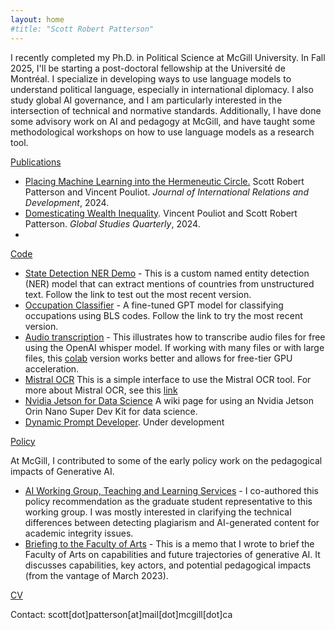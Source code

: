 ```yaml
---
layout: home
#title: "Scott Robert Patterson"
---
```

I recently completed my Ph.D. in Political Science at McGill University. In Fall 2025, I'll be starting a post-doctoral fellowship at the Université de Montréal. I specialize in developing ways to use language models to understand political language, especially in international diplomacy. I also study global AI governance, and I am particularly interested in the intersection of technical and normative standards. Additionally, I have done some advisory work on AI and pedagogy at McGill, and have taught some methodological workshops on how to use language models as a research tool. 

[Publications](publications)
  - [Placing Machine Learning into the Hermeneutic Circle.](https://link.springer.com/article/10.1057/s41268-024-00335-4) Scott Robert Patterson and Vincent Pouliot. *Journal of International Relations and Development*, 2024.
  - [Domesticating Wealth Inequality](https://doi.org/10.1093/isagsq/ksae023). Vincent Pouliot and Scott Robert Patterson. *Global Studies Quarterly*, 2024.
  - 

[Code](Code)
  - [State Detection NER Demo](https://patterson-s-state-detector-ner-app-vz4hx4.streamlit.app/) - This is a custom named entity detection (NER) model that can extract mentions of countries from unstructured text. Follow the link to test out the most recent version. 
  - [Occupation Classifier](https://occupationclassifierfinetunegit-tgydnpdgrq3ddjrf5e8plp.streamlit.app/) - A fine-tuned GPT model for classifying occupations using BLS codes. Follow the link to try the most recent version. 
  - [Audio transcription](https://whispertranscriber-ypxjgklxlqn6zbmz6e9w8h.streamlit.app/) - This illustrates how to transcribe audio files for free using the OpenAI whisper model. If working with many files or with large files, this [colab](https://colab.research.google.com/drive/10qucU8nBED9LA-aIZ8ViK7yR_4btqEnL?usp=sharing) version works better and allows for free-tier GPU acceleration.
  - [Mistral OCR](https://mistral-ocr-gui.streamlit.app/) This is a simple interface to use the Mistral OCR tool. For more about Mistral OCR, see this [link](https://mistral.ai/fr/news/mistral-ocr)
  - [Nvidia Jetson for Data Science](jetson-remote-guide.md) A wiki page for using an Nvidia Jetson Orin Nano Super Dev Kit for data science. 
  - [Dynamic Prompt Developer](https://searchagent-patterson.streamlit.app/). Under development

[Policy](Policy)

At McGill, I contributed to some of the early policy work on the pedagogical impacts of Generative AI.

- [AI Working Group, Teaching and Learning Services](https://www.mcgill.ca/stl/files/stl/stl_recommendations_2.pdf) - I co-authored this policy recommendation as the graduate student representative to this working group. I was mostly interested in clarifying the technical differences between detecting plagiarism and AI-generated content for academic integrity issues.
- [Briefing to the Faculty of Arts](https://docs.google.com/document/d/1MYb3u-87lDRLgY9kQRfMxMLJLiq-pLSR/edit?usp=drive_link&ouid=117443471251182349467&rtpof=true&sd=true) - This is a memo that I wrote to brief the Faculty of Arts on capabilities and future trajectories of generative AI. It discusses capabilities, key actors, and potential pedagogical impacts (from the vantage of March 2023).

[CV](CV)

Contact: scott[dot]patterson[at]mail[dot]mcgill[dot]ca
